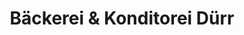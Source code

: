 ---
title: "Bäckerei & Konditorei Dürr"
url: /immenstadt-i-allgaeu/baeckerei-und-konditorei-duerr/
shop: Bäckerei
---